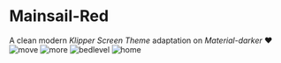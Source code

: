 # Mainsail-Red
A clean modern *Klipper Screen Theme* adaptation on *Material-darker* ❤️
![move](https://github.com/Misunderstood-Wookiee/Mainsail-Red/assets/22002023/b18fc88e-7039-4875-bed2-876e9b932768)
![more](https://github.com/Misunderstood-Wookiee/Mainsail-Red/assets/22002023/ae5d9d39-7eb5-40ef-8804-f60a35797e4a)
![bedlevel](https://github.com/Misunderstood-Wookiee/Mainsail-Red/assets/22002023/9d6a91b9-c60e-4845-9ee3-443cea4c7ed1)
![home](https://github.com/Misunderstood-Wookiee/Mainsail-Red/assets/22002023/65af3257-13c3-4bee-9018-d27031388cb5)
